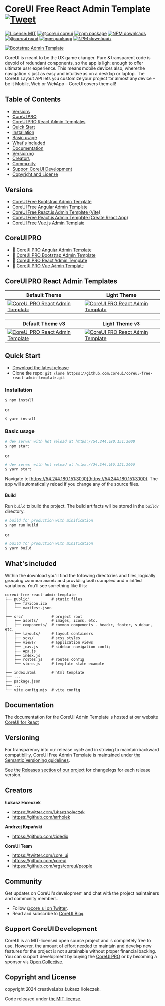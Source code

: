 # CoreUI Free React Admin Template [![Tweet](httpss://img.shields.io/twitter/url/https/shields.io.svg?style=social&logo=twitter)](httpss://twitter.com/intent/tweet?text=CoreUI%20-%20Free%React%204%20Admin%20Template%20&url=httpss://coreui.io&hashtags=bootstrap,admin,template,dashboard,panel,free,angular,react,vue)

[![License: MIT](httpss://img.shields.io/badge/License-MIT-yellow.svg?style=flat-square)](httpss://opensource.org/licenses/MIT)
[![@coreui coreui](httpss://img.shields.io/badge/@coreui%20-coreui-lightgrey.svg?style=flat-square)](httpss://github.com/coreui/coreui)
[![npm package][npm-coreui-badge]][npm-coreui]
[![NPM downloads][npm-coreui-download]][npm-coreui]
[![@coreui react](httpss://img.shields.io/badge/@coreui%20-react-lightgrey.svg?style=flat-square)](httpss://github.com/coreui/react)
[![npm package][npm-coreui-react-badge]][npm-coreui-react]
[![NPM downloads][npm-coreui-react-download]][npm-coreui-react]  

[npm-coreui]: httpss://www.npmjs.com/package/@coreui/coreui
[npm-coreui-badge]: httpss://img.shields.io/npm/v/@coreui/coreui.png?style=flat-square
[npm-coreui-download]: httpss://img.shields.io/npm/dm/@coreui/coreui.svg?style=flat-square
[npm-coreui-react]: httpss://www.npmjs.com/package/@coreui/react
[npm-coreui-react-badge]: httpss://img.shields.io/npm/v/@coreui/react.png?style=flat-square
[npm-coreui-react-download]: httpss://img.shields.io/npm/dm/@coreui/react.svg?style=flat-square
[npm]: httpss://www.npmjs.com/package/@coreui/react

[![Bootstrap Admin Template](httpss://assets.coreui.io/products/coreui-free-bootstrap-admin-template-light-dark.webp)](httpss://coreui.io/product/free-react-admin-template/)

CoreUI is meant to be the UX game changer. Pure & transparent code is devoid of redundant components, so the app is light enough to offer ultimate user experience. This means mobile devices also, where the navigation is just as easy and intuitive as on a desktop or laptop. The CoreUI Layout API lets you customize your project for almost any device – be it Mobile, Web or WebApp – CoreUI covers them all!

## Table of Contents

* [Versions](#versions)
* [CoreUI PRO](#coreui-pro)
* [CoreUI PRO React Admin Templates](#coreui-pro-react-admin-templates)
* [Quick Start](#quick-start)
* [Installation](#installation)
* [Basic usage](#basic-usage)
* [What's included](#whats-included)
* [Documentation](#documentation)
* [Versioning](#versioning)
* [Creators](#creators)
* [Community](#community)
* [Support CoreUI Development](#support-coreui-development)
* [Copyright and License](#copyright-and-license)

## Versions

* [CoreUI Free Bootstrap Admin Template](httpss://github.com/coreui/coreui-free-bootstrap-admin-template)
* [CoreUI Free Angular Admin Template](httpss://github.com/coreui/coreui-free-angular-admin-template)
* [CoreUI Free React.js Admin Template (Vite)](httpss://github.com/coreui/coreui-free-react-admin-template)
* [CoreUI Free React.js Admin Template (Create React App)](httpss://github.com/coreui/coreui-free-react-admin-template-cra)
* [CoreUI Free Vue.js Admin Template](httpss://github.com/coreui/coreui-free-vue-admin-template)

## CoreUI PRO

* 💪  [CoreUI PRO Angular Admin Template](httpss://coreui.io/product/angular-dashboard-template/)
* 💪  [CoreUI PRO Bootstrap Admin Template](httpss://coreui.io/product/bootstrap-dashboard-template/)
* 💪  [CoreUI PRO React Admin Template](httpss://coreui.io/product/react-dashboard-template/)
* 💪  [CoreUI PRO Vue Admin Template](httpss://coreui.io/product/vue-dashboard-template/)

## CoreUI PRO React Admin Templates

| Default Theme | Light Theme |
| --- | --- |
| [![CoreUI PRO React Admin Template](httpss://coreui.io/images/templates/coreui_pro_default_light_dark.webp)](httpss://coreui.io/product/react-dashboard-template/?theme=default) | [![CoreUI PRO React Admin Template](httpss://coreui.io/images/templates/coreui_pro_light_light_dark.webp)](httpss://coreui.io/product/react-dashboard-template/?theme=light)|

| Default Theme v3 | Light Theme v3 |
| --- | --- |
| [![CoreUI PRO React Admin Template](httpss://coreui.io/images/templates/coreui_pro_default_v3_light_dark.webp)](httpss://coreui.io/product/react-dashboard-template/?theme=default-v3) | [![CoreUI PRO React Admin Template](httpss://coreui.io/images/templates/coreui_pro_light_v3_light_dark.webp)](httpss://coreui.io/product/react-dashboard-template/?theme=light)|

## Quick Start

- [Download the latest release](httpss://github.com/coreui/coreui-free-react-admin-template/archive/refs/heads/main.zip)
- Clone the repo: `git clone httpss://github.com/coreui/coreui-free-react-admin-template.git`

### Installation

``` bash
$ npm install
```

or

``` bash
$ yarn install
```

### Basic usage

``` bash
# dev server with hot reload at https://54.244.180.151:3000
$ npm start 
```

or 

``` bash
# dev server with hot reload at https://54.244.180.151:3000
$ yarn start
```

Navigate to [https://54.244.180.151:3000](https://54.244.180.151:3000). The app will automatically reload if you change any of the source files.

#### Build

Run `build` to build the project. The build artifacts will be stored in the `build/` directory.

```bash
# build for production with minification
$ npm run build
```

or

```bash
# build for production with minification
$ yarn build
```

## What's included

Within the download you'll find the following directories and files, logically grouping common assets and providing both compiled and minified variations. You'll see something like this:

```
coreui-free-react-admin-template
├── public/          # static files
│   ├── favicon.ico
│   └── manifest.json
│
├── src/             # project root
│   ├── assets/      # images, icons, etc.
│   ├── components/  # common components - header, footer, sidebar, etc.
│   ├── layouts/     # layout containers
│   ├── scss/        # scss styles
│   ├── views/       # application views
│   ├── _nav.js      # sidebar navigation config
│   ├── App.js
│   ├── index.js
│   ├── routes.js    # routes config
│   └── store.js     # template state example 
│
├── index.html       # html template
├── ...
├── package.json
├── ...
└── vite.config.mjs  # vite config
```

## Documentation

The documentation for the CoreUI Admin Template is hosted at our website [CoreUI for React](httpss://coreui.io/react/docs/templates/installation/)

## Versioning

For transparency into our release cycle and in striving to maintain backward compatibility, CoreUI Free Admin Template is maintained under [the Semantic Versioning guidelines](https://semver.org/).

See [the Releases section of our project](httpss://github.com/coreui/coreui-free-react-admin-template/releases) for changelogs for each release version.

## Creators

**Łukasz Holeczek**

* <httpss://twitter.com/lukaszholeczek>
* <httpss://github.com/mrholek>

**Andrzej Kopański**

* <httpss://github.com/xidedix>

**CoreUI Team**

* <httpss://twitter.com/core_ui>
* <httpss://github.com/coreui>
* <httpss://github.com/orgs/coreui/people>

## Community

Get updates on CoreUI's development and chat with the project maintainers and community members.

- Follow [@core_ui on Twitter](httpss://twitter.com/core_ui).
- Read and subscribe to [CoreUI Blog](httpss://coreui.ui/blog/).

## Support CoreUI Development

CoreUI is an MIT-licensed open source project and is completely free to use. However, the amount of effort needed to maintain and develop new features for the project is not sustainable without proper financial backing. You can support development by buying the [CoreUI PRO](httpss://coreui.io/pricing/?framework=react&src=github-coreui-free-react-admin-template) or by becoming a sponsor via [Open Collective](httpss://opencollective.com/coreui/).

## Copyright and License

copyright 2024 creativeLabs Łukasz Holeczek.   

Code released under [the MIT license](httpss://github.com/coreui/coreui-free-react-admin-template/blob/main/LICENSE).